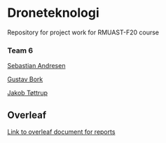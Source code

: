 # Droneteknologi
Repository for project work for RMUAST-F20 course

### Team 6  

[Sebastian Andresen](mailto:seand16@student.sdu.dk)  

[Gustav Bork](mailto:gubor16@student.sdu.dk)  

[Jakob Tøttrup](mailto:jatoe13@student.sdu.dk)

## Overleaf
[Link to overleaf document for reports](https://www.overleaf.com/6136741142nhxnmbqncxfn)
